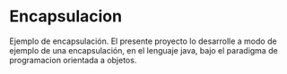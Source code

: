 # Encapsulacion
Ejemplo de encapsulación.
El presente proyecto lo desarrolle a modo de ejemplo de una encapsulación, en el lenguaje java, bajo el paradigma de programacion orientada a objetos.
